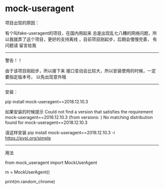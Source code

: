 # mock-useragent



项目出现的原因：

有个叫fake-useragent的项目，在国内用起来 总是出现乱七八糟的网络问题，所以我就弄了这个项目，更好的支持离线
，目前项目刚起步，后期会慢慢完善， 有问题请 留言给我




-------------------------


警告！！ 

由于该项目刚起步，所以接下来 接口变动会比较大，所以安装使用的时候，一定要指定版本号， 以免出现意外哦








-------------------------


安装：

pip install mock-useragent==2018.12.10.3

如果安装的时候提示  Could not find a version that satisfies the requirement mock-useragent==2018.12.10.3 (from versions: )
No matching distribution found for mock-useragent==2018.12.10.3


请这样安装  pip install mock-useragent==2018.12.10.3 -i https://pypi.org/simple

-------------------------
用法

from mock_useragent import MockUserAgent

m = MockUserAgent()

print(m.random_chrome)


